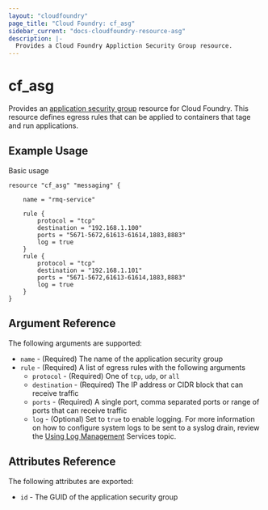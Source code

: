 ```yaml
---
layout: "cloudfoundry"
page_title: "Cloud Foundry: cf_asg"
sidebar_current: "docs-cloudfoundry-resource-asg"
description: |-
  Provides a Cloud Foundry Appliction Security Group resource.
---
```


# cf\_asg

Provides an [application security group](https://docs.cloudfoundry.org/adminguide/app-sec-groups.html) 
resource for Cloud Foundry. This resource defines egress rules that can be applied to containers that 
tage and run applications.

## Example Usage

Basic usage

```
resource "cf_asg" "messaging" {

	name = "rmq-service"
	
    rule {
        protocol = "tcp"
        destination = "192.168.1.100"
        ports = "5671-5672,61613-61614,1883,8883"
		log = true
    }
    rule {
        protocol = "tcp"
        destination = "192.168.1.101"
        ports = "5671-5672,61613-61614,1883,8883"
		log = true
    }
}
```

## Argument Reference

The following arguments are supported:

* `name` - (Required) The name of the application security group
* `rule` - (Required) A list of egress rules with the following arguments
  - `protocol` - (Required) One of `tcp`, `udp`, or `all`
  - `destination` - (Required) The IP address or CIDR block that can receive traffic
  - `ports` - (Required) A single port, comma separated ports or range of ports that can receive traffic
  - `log` - (Optional) Set to `true` to enable logging. For more information on how to configure system logs to be sent to a syslog drain, review the [Using Log Management](https://docs.pivotal.io/pivotalcf/devguide/services/log-management.html) Services topic.

## Attributes Reference

The following attributes are exported:

* `id` - The GUID of the application security group
